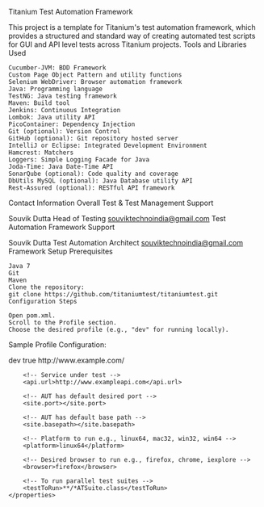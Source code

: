 Titanium Test Automation Framework

This project is a template for Titanium's test automation framework, which provides a structured and standard way of creating automated test scripts for GUI and API level tests across Titanium projects.
Tools and Libraries Used

    Cucumber-JVM: BDD Framework
    Custom Page Object Pattern and utility functions
    Selenium WebDriver: Browser automation framework
    Java: Programming language
    TestNG: Java testing framework
    Maven: Build tool
    Jenkins: Continuous Integration
    Lombok: Java utility API
    PicoContainer: Dependency Injection
    Git (optional): Version Control
    GitHub (optional): Git repository hosted server
    IntelliJ or Eclipse: Integrated Development Environment
    Hamcrest: Matchers
    Loggers: Simple Logging Facade for Java
    Joda-Time: Java Date-Time API
    SonarQube (optional): Code quality and coverage
    DbUtils MySQL (optional): Java Database utility API
    Rest-Assured (optional): RESTful API framework

Contact Information
Overall Test & Test Management Support

Souvik Dutta
Head of Testing
souviktechnoindia@gmail.com
Test Automation Framework Support

Souvik Dutta
Test Automation Architect
souviktechnoindia@gmail.com
Framework Setup
Prerequisites

    Java 7
    Git
    Maven
    Clone the repository:
    git clone https://github.com/titaniumtest/titaniumtest.git
    Configuration Steps

    Open pom.xml.
    Scroll to the Profile section.
    Choose the desired profile (e.g., "dev" for running locally).

Sample Profile Configuration:


<profile>
    <id>dev</id>
    <activation>
        <activeByDefault>true</activeByDefault>
    </activation>
    <properties>
        <!-- Application under test -->
        <site.url>http://www.example.com/</site.url>

        <!-- Service under test -->
        <api.url>http://www.exampleapi.com</api.url>

        <!-- AUT has default desired port -->
        <site.port></site.port>

        <!-- AUT has default base path -->
        <site.basepath></site.basepath>

        <!-- Platform to run e.g., linux64, mac32, win32, win64 -->
        <platform>linux64</platform>

        <!-- Desired browser to run e.g., firefox, chrome, iexplore -->
        <browser>firefox</browser>

        <!-- To run parallel test suites -->
        <testToRun>**/*ATSuite.class</testToRun>
    </properties>
</profile>
    

